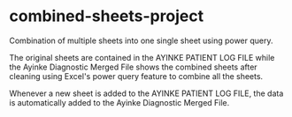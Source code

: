 # combined-sheets-project
Combination of multiple sheets into one single sheet using power query.

The original sheets are contained in the AYINKE PATIENT LOG FILE while the Ayinke Diagnostic Merged File shows the combined sheets after cleaning using Excel's power query feature to combine all the sheets.

Whenever a new sheet is added to the AYINKE PATIENT LOG FILE, the data is automatically added to the Ayinke Diagnostic Merged File.
